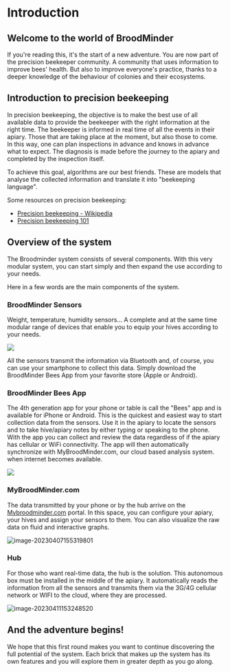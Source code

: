 # Introduction

## Welcome to the world of BroodMinder
If you're reading this, it's the start of a new adventure. You are now part of the precision beekeeper community. A community that uses information to improve bees' health. But also to improve everyone's practice, thanks to a deeper knowledge of the behaviour of colonies and their ecosystems.

## Introduction to precision beekeeping ##

In precision beekeeping, the objective is to make the best use of all available data to provide the beekeeper with the right information at the right time. The beekeeper is informed in real time of all the events in their apiary. Those that are taking place at the moment, but also those to come. In this way, one can plan inspections in advance and knows in advance what to expect. The diagnosis is made before the journey to the apiary and completed by the inspection itself.

To achieve this goal, algorithms are our best friends. These are models that analyse the collected information and translate it into "beekeeping language". 

Some resources on precision beekeeping: 

- [Precision beekeeping - Wikipedia](https://en.wikipedia.org/wiki/Precision_beekeeping)
- [Precision beekeeping 101](https://www.mellisphera.com/en/precision-beekeeping-101/)

## Overview of the system
The Broodminder system consists of several components. With this very modular system, you can start simply and then expand the use according to your needs.

Here in a few words are the main components of the system.

### BroodMinder Sensors

Weight, temperature, humidity sensors... A complete and at the same time modular range of devices that enable you to equip your hives according to your needs. 

![](./images/01_broodminder_products.png#mediumImg)

All the sensors transmit the information via Bluetooth and, of course, you can use your smartphone to collect this data. Simply download the BroodMinder Bees App from your favorite store (Apple or Android).

### BroodMinder Bees App

The 4th generation app for your phone or table is call the "Bees" app and is available for iPhone or Android. This is the quickest and easiest way to start collection data from the sensors. Use it in the apiary to locate the sensors and to take hive/apiary notes by either typing or speaking to the phone. With the app you can collect and review the data regardless of if the apiary has cellular or WiFi connectivity. The app will then automatically synchronize with MyBroodMinder.com, our cloud based analysis system. when internet becomes available.


![](./10_intro.assets/image-20230407160940733.png#mediumImg)


### MyBroodMinder.com

The data transmitted by your phone or by the hub arrive on the [Mybroodminder.com](https://mybroodminder.com) portal. In this space, you can configure your apiary, your hives and assign your sensors to them. You can also visualize the raw data on fluid and interactive graphs.

![image-20230407155319801 ](./10_intro.assets/image-20230407155319801.png)

### Hub 

For those who want real-time data, the hub is the solution. This autonomous box must be installed in the middle of the apiary. It automatically reads the information from all the sensors and transmits them via the 3G/4G cellular network or WIFI to the cloud, where they are processed.



![image-20230411153248520](./10_intro.assets/image-20230411153248520.png#mediumImg)


## And the adventure begins!
We hope that this first round makes you want to continue discovering the full potential of the system. Each brick that makes up the system has its own features and you will explore them in greater depth as you go along.